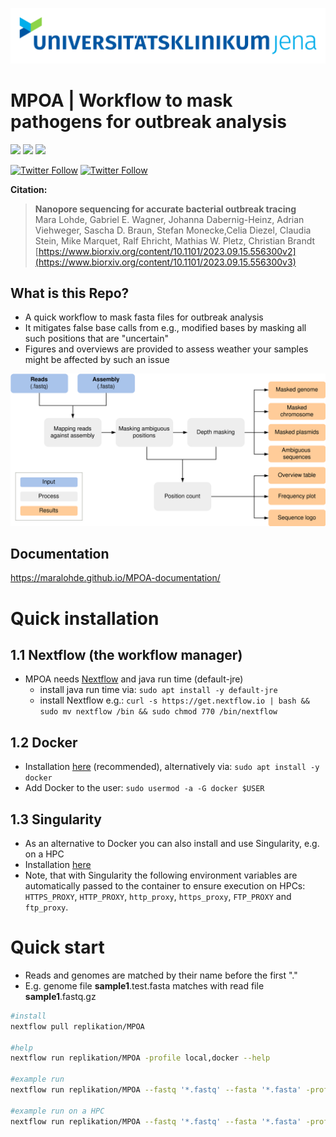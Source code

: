 <p align="center">
  <img src="data/logo/mobile_logo.png" width="800" title="Workflow">
</p>

**MPOA | Workflow to mask pathogens for outbreak analysis**   
===
![](https://img.shields.io/github/v/release/replikation/MPOA)
![](https://img.shields.io/badge/uses-Docker-blue.svg)
![](https://img.shields.io/badge/licence-GPL--3.0-lightgrey.svg)


[![Twitter Follow](https://img.shields.io/twitter/follow/maralohde.svg?style=social)](https://twitter.com/maralohde) 
[![Twitter Follow](https://img.shields.io/twitter/follow/gcloudChris.svg?style=social)](https://twitter.com/gcloudChris) 

**Citation:**
>**Nanopore sequencing for accurate bacterial outbreak tracing** <br>
>Mara Lohde, Gabriel E. Wagner, Johanna Dabernig-Heinz, Adrian Viehweger, Sascha D. Braun, Stefan Monecke,Celia Diezel, Claudia Stein, Mike Marquet, Ralf Ehricht, Mathias W. Pletz, Christian Brandt <br>
>[https://www.biorxiv.org/content/10.1101/2023.09.15.556300v2](https://www.biorxiv.org/content/10.1101/2023.09.15.556300v3)

## What is this Repo?
* A quick workflow to mask fasta files for outbreak analysis
* It mitigates false base calls from e.g., modified bases by masking all such positions that are "uncertain"
* Figures and overviews are provided to assess weather your samples might be affected by such an issue

<p align="center">
  <img src="data/figures/MPOA_flowchart.png" width="700" title="Workflow">
</p>

## Documentation 
https://maralohde.github.io/MPOA-documentation/

# Quick installation
## 1.1 Nextflow (the workflow manager)
* MPOA needs [Nextflow](https://www.nextflow.io/index.html) and java run time (default-jre)
    * install java run time via:  `sudo apt install -y default-jre`
    * install Nextflow e.g.:  `curl -s https://get.nextflow.io | bash && sudo mv nextflow /bin && sudo chmod 770 /bin/nextflow`
## 1.2 Docker
* Installation [here](https://docs.docker.com/v17.09/engine/installation/linux/docker-ce/ubuntu/#install-docker-ce) (recommended), alternatively via: `sudo apt install -y docker`
* Add Docker to the user: `sudo usermod -a -G docker $USER`
## 1.3 Singularity
* As an alternative to Docker you can also install and use Singularity, e.g. on a HPC
* Installation [here](https://apptainer.org/docs/)
* Note, that with Singularity the following environment variables are automatically passed to the container to ensure execution on HPCs: `HTTPS_PROXY`, `HTTP_PROXY`, `http_proxy`, `https_proxy`, `FTP_PROXY` and `ftp_proxy`.

# Quick start
* Reads and genomes are matched by their name before the first "."
* E.g. genome file **sample1**.test.fasta matches with read file **sample1**.fastq.gz

```bash
#install
nextflow pull replikation/MPOA

#help
nextflow run replikation/MPOA -profile local,docker --help

#example run
nextflow run replikation/MPOA --fastq '*.fastq' --fasta '*.fasta' -profile local,docker

#example run on a HPC
nextflow run replikation/MPOA --fastq '*.fastq' --fasta '*.fasta' -profile slurm,singularity
```
